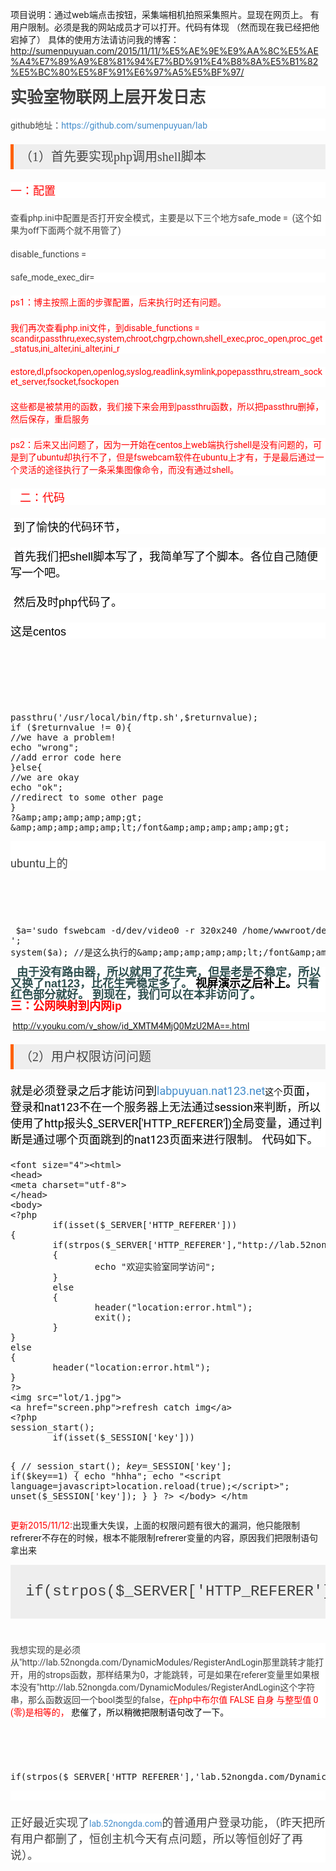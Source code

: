 项目说明：通过web端点击按钮，采集端相机拍照采集照片。显现在网页上。
			有用户限制。必须是我的网站成员才可以打开。代码有体现
			（然而现在我已经把他宕掉了）
具体的使用方法请访问我的博客：http://sumenpuyuan.com/2015/11/11/%E5%AE%9E%E9%AA%8C%E5%AE%A4%E7%89%A9%E8%81%94%E7%BD%91%E4%B8%8A%E5%B1%82%E5%BC%80%E5%8F%91%E6%97%A5%E5%BF%97/
<h1 style="border: 0px; font-family: &quot;Roboto Slab&quot;, Helvetica; font-size: 26px; margin: 0px 0px 0.6em; outline: 0px; padding: 0px; vertical-align: baseline; clear: both; line-height: 1.38462; color: rgb(64, 64, 64); white-space: normal; background-color: rgb(255, 255, 255);">
    实验室物联网上层开发日志
</h1>
<p style="border: 0px; font-family: Roboto, &quot;Helvetica Neue&quot;, Helvetica, Arial, sans-serif; margin-top: 0px; margin-bottom: 1.5em; outline: 0px; padding: 0px; vertical-align: baseline; color: rgb(64, 64, 64); white-space: normal; background-color: rgb(255, 255, 255);">
    github地址：<a href="https://github.com/sumenpuyuan/lab" style="border: 0px; font-family: inherit; font-style: inherit; font-weight: inherit; margin: 0px; outline: 0px; padding: 0px; vertical-align: baseline; text-decoration: none; transition: background 0.3s ease-in-out, color 0.2s ease-in-out; color: rgb(66, 139, 202);">https://github.com/sumenpuyuan/lab</a>
</p>
<h2 style="border-width: 0px 0px 0px 5px; border-top-style: initial; border-right-style: initial; border-bottom-style: initial; border-left-style: solid; border-top-color: initial; border-right-color: initial; border-bottom-color: initial; border-left-color: rgb(255, 97, 0); border-image: initial; font-family: Verdana, &quot;Microsoft YaHei&quot;; font-size: 20px; font-weight: normal; margin: 20px 0px; outline: 0px; padding: 5px 5px 5px 10px; vertical-align: baseline; clear: both; line-height: 30px; white-space: normal; background-color: rgb(238, 238, 238); color: rgb(69, 69, 69);">
    （1）首先要实现php调用shell脚本
</h2>
<p style="border: 0px; font-family: Roboto, &quot;Helvetica Neue&quot;, Helvetica, Arial, sans-serif; margin-top: 0px; margin-bottom: 1.5em; outline: 0px; padding: 0px; vertical-align: baseline; color: rgb(64, 64, 64); white-space: normal; background-color: rgb(255, 255, 255);">
    <span style="border: 0px; font-family: inherit; font-size: large; font-style: inherit; font-weight: inherit; margin: 0px; outline: 0px; padding: 0px; vertical-align: baseline; color: rgb(255, 0, 0);"><span style="border: 0px; font-family: Arial; font-size: 18px; font-style: inherit; font-weight: inherit; margin: 0px; outline: 0px; padding: 0px; vertical-align: baseline;">一：配置</span></span>
</p>
<p style="border: 0px; font-family: Roboto, &quot;Helvetica Neue&quot;, Helvetica, Arial, sans-serif; margin-top: 0px; margin-bottom: 1.5em; outline: 0px; padding: 0px; vertical-align: baseline; color: rgb(64, 64, 64); white-space: normal; background-color: rgb(255, 255, 255);">
    查看php.ini中配置是否打开安全模式，主要是以下三个地方safe_mode =&nbsp;&nbsp;(这个如果为off下面两个就不用管了)
</p>
<p style="border: 0px; font-family: Roboto, &quot;Helvetica Neue&quot;, Helvetica, Arial, sans-serif; margin-top: 0px; margin-bottom: 1.5em; outline: 0px; padding: 0px; vertical-align: baseline; color: rgb(64, 64, 64); white-space: normal; background-color: rgb(255, 255, 255);">
    disable_functions =
</p>
<p style="border: 0px; font-family: Roboto, &quot;Helvetica Neue&quot;, Helvetica, Arial, sans-serif; margin-top: 0px; margin-bottom: 1.5em; outline: 0px; padding: 0px; vertical-align: baseline; color: rgb(64, 64, 64); white-space: normal; background-color: rgb(255, 255, 255);">
    safe_mode_exec_dir=
</p>
<p style="border: 0px; font-family: Roboto, &quot;Helvetica Neue&quot;, Helvetica, Arial, sans-serif; margin-top: 0px; margin-bottom: 1.5em; outline: 0px; padding: 0px; vertical-align: baseline; color: rgb(64, 64, 64); white-space: normal; background-color: rgb(255, 255, 255);">
    <span style="border: 0px; font-family: inherit; font-style: inherit; font-weight: inherit; margin: 0px; outline: 0px; padding: 0px; vertical-align: baseline; color: rgb(255, 0, 0);">ps1：博主按照上面的步骤配置，后来执行时还有问题。</span>
</p>
<p style="border: 0px; font-family: Roboto, &quot;Helvetica Neue&quot;, Helvetica, Arial, sans-serif; margin-top: 0px; margin-bottom: 1.5em; outline: 0px; padding: 0px; vertical-align: baseline; color: rgb(64, 64, 64); white-space: normal; background-color: rgb(255, 255, 255);">
    <span style="border: 0px; font-family: inherit; font-style: inherit; font-weight: inherit; margin: 0px; outline: 0px; padding: 0px; vertical-align: baseline; color: rgb(255, 0, 0);">我们再次查看php.ini文件，到disable_functions = scandir,passthru,exec,system,chroot,chgrp,chown,shell_exec,proc_open,proc_get_status,ini_alter,ini_alter,ini_r</span>
</p>
<p style="border: 0px; font-family: Roboto, &quot;Helvetica Neue&quot;, Helvetica, Arial, sans-serif; margin-top: 0px; margin-bottom: 1.5em; outline: 0px; padding: 0px; vertical-align: baseline; color: rgb(64, 64, 64); white-space: normal; background-color: rgb(255, 255, 255);">
    <span style="border: 0px; font-family: inherit; font-style: inherit; font-weight: inherit; margin: 0px; outline: 0px; padding: 0px; vertical-align: baseline; color: rgb(255, 0, 0);">estore,dl,pfsockopen,openlog,syslog,readlink,symlink,popepassthru,stream_socket_server,fsocket,fsockopen</span>
</p>
<p style="border: 0px; font-family: Roboto, &quot;Helvetica Neue&quot;, Helvetica, Arial, sans-serif; margin-top: 0px; margin-bottom: 1.5em; outline: 0px; padding: 0px; vertical-align: baseline; color: rgb(64, 64, 64); white-space: normal; background-color: rgb(255, 255, 255);">
    <span style="border: 0px; font-family: inherit; font-style: inherit; font-weight: inherit; margin: 0px; outline: 0px; padding: 0px; vertical-align: baseline; color: rgb(255, 0, 0);">这些都是被禁用的函数，我们接下来会用到passthru函数，所以把passthru删掉，然后保存，重启服务</span>
</p>
<p style="border: 0px; font-family: Roboto, &quot;Helvetica Neue&quot;, Helvetica, Arial, sans-serif; margin-top: 0px; margin-bottom: 1.5em; outline: 0px; padding: 0px; vertical-align: baseline; color: rgb(64, 64, 64); white-space: normal; background-color: rgb(255, 255, 255);">
    <span style="border: 0px; font-family: inherit; font-style: inherit; font-weight: inherit; margin: 0px; outline: 0px; padding: 0px; vertical-align: baseline; color: rgb(255, 0, 0);">ps2：后来又出问题了，因为一开始在centos上web端执行shell是没有问题的，可是到了ubuntu却执行不了，但是fswebcam软件在ubuntu上才有，于是最后通过一个灵活的途径执行了一条采集图像命令，而没有通过shell。</span>
</p>
<p style="border: 0px; font-family: Roboto, &quot;Helvetica Neue&quot;, Helvetica, Arial, sans-serif; margin-top: 0px; margin-bottom: 1.5em; outline: 0px; padding: 0px; vertical-align: baseline; color: rgb(64, 64, 64); white-space: normal; background-color: rgb(255, 255, 255);">
    <span style="border: 0px; font-family: Arial; font-style: inherit; font-weight: inherit; margin: 0px; outline: 0px; padding: 0px; vertical-align: baseline;"><span style="border: 0px; font-family: inherit; font-size: large; font-style: inherit; font-weight: inherit; margin: 0px; outline: 0px; padding: 0px; vertical-align: baseline;"><span style="border: 0px; font-family: inherit; font-size: 18px; font-style: inherit; font-weight: inherit; margin: 0px; outline: 0px; padding: 0px; vertical-align: baseline; color: rgb(0, 0, 0);">&nbsp; &nbsp;</span><span style="border: 0px; font-family: inherit; font-size: 18px; font-style: inherit; font-weight: inherit; margin: 0px; outline: 0px; padding: 0px; vertical-align: baseline; color: rgb(255, 0, 0);">二：代码</span></span></span>
</p>
<p style="border: 0px; font-family: Roboto, &quot;Helvetica Neue&quot;, Helvetica, Arial, sans-serif; margin-top: 0px; margin-bottom: 1.5em; outline: 0px; padding: 0px; vertical-align: baseline; color: rgb(64, 64, 64); white-space: normal; background-color: rgb(255, 255, 255);">
    <span style="border: 0px; font-family: inherit; font-style: inherit; font-weight: inherit; margin: 0px; outline: 0px; padding: 0px; vertical-align: baseline; color: rgb(0, 0, 0);"><span style="border: 0px; font-family: Arial; font-style: inherit; font-weight: inherit; margin: 0px; outline: 0px; padding: 0px; vertical-align: baseline;"><span style="border: 0px; font-family: inherit; font-size: large; font-style: inherit; font-weight: inherit; margin: 0px; outline: 0px; padding: 0px; vertical-align: baseline;">&nbsp;到了愉快的代码环节，</span></span></span>
</p>
<p style="border: 0px; font-family: Roboto, &quot;Helvetica Neue&quot;, Helvetica, Arial, sans-serif; margin-top: 0px; margin-bottom: 1.5em; outline: 0px; padding: 0px; vertical-align: baseline; color: rgb(64, 64, 64); white-space: normal; background-color: rgb(255, 255, 255);">
    <span style="border: 0px; font-family: inherit; font-style: inherit; font-weight: inherit; margin: 0px; outline: 0px; padding: 0px; vertical-align: baseline; color: rgb(0, 0, 0);"><span style="border: 0px; font-family: Arial; font-style: inherit; font-weight: inherit; margin: 0px; outline: 0px; padding: 0px; vertical-align: baseline;"><span style="border: 0px; font-family: inherit; font-size: large; font-style: inherit; font-weight: inherit; margin: 0px; outline: 0px; padding: 0px; vertical-align: baseline;">&nbsp;首先我们把shell脚本写了，我简单写了个脚本。各位自己随便写一个吧。</span></span></span>
</p>
<p style="border: 0px; font-family: Roboto, &quot;Helvetica Neue&quot;, Helvetica, Arial, sans-serif; margin-top: 0px; margin-bottom: 1.5em; outline: 0px; padding: 0px; vertical-align: baseline; color: rgb(64, 64, 64); white-space: normal; background-color: rgb(255, 255, 255);">
    <span style="border: 0px; font-family: inherit; font-style: inherit; font-weight: inherit; margin: 0px; outline: 0px; padding: 0px; vertical-align: baseline; color: rgb(0, 0, 0);"><span style="border: 0px; font-family: Arial; font-style: inherit; font-weight: inherit; margin: 0px; outline: 0px; padding: 0px; vertical-align: baseline;"><span style="border: 0px; font-family: inherit; font-size: large; font-style: inherit; font-weight: inherit; margin: 0px; outline: 0px; padding: 0px; vertical-align: baseline;">&nbsp;然后及时php代码了。</span></span></span>
</p>
<p style="border: 0px; font-family: Roboto, &quot;Helvetica Neue&quot;, Helvetica, Arial, sans-serif; margin-top: 0px; margin-bottom: 1.5em; outline: 0px; padding: 0px; vertical-align: baseline; color: rgb(64, 64, 64); white-space: normal; background-color: rgb(255, 255, 255);">
    <span style="border: 0px; font-family: inherit; font-style: inherit; font-weight: inherit; margin: 0px; outline: 0px; padding: 0px; vertical-align: baseline; color: rgb(0, 0, 0);"><span style="border: 0px; font-family: Arial; font-style: inherit; font-weight: inherit; margin: 0px; outline: 0px; padding: 0px; vertical-align: baseline;"><span style="border: 0px; font-family: inherit; font-size: large; font-style: inherit; font-weight: inherit; margin: 0px; outline: 0px; padding: 0px; vertical-align: baseline;">这是centos</span></span></span>
</p>
<p>
    <br/>
</p>
<table width="NaN">
    <tbody style="border: 0px !important; font-size: 1em !important; margin: 0px !important; outline: 0px !important; padding: 0px !important; vertical-align: baseline !important; background: none !important; float: none !important; position: static !important; left: auto !important; top: auto !important; right: auto !important; bottom: auto !important; height: auto !important; width: auto !important; line-height: 1.1em !important; direction: ltr !important;">
        <tr style="border: 0px !important; font-size: 1em !important; margin: 0px !important; outline: 0px !important; padding: 0px !important; vertical-align: baseline !important; background: none !important; float: none !important; position: static !important; left: auto !important; top: auto !important; right: auto !important; bottom: auto !important; height: auto !important; width: auto !important; line-height: 1.1em !important; direction: ltr !important;" class="firstRow">
            <td class="number" style="border-width: 0px !important; border-style: initial !important; border-color: initial !important; font-size: 1em !important; margin: 0px !important; outline: 0px !important; padding: 0px !important; vertical-align: top !important; line-height: 1.1em !important; background: none !important; float: none !important; position: static !important; left: auto !important; top: auto !important; right: auto !important; bottom: auto !important; direction: ltr !important; color: rgb(211, 211, 211) !important;" width="27">
                <code style="font-stretch: normal; border: 0px !important; font-family: Consolas, &quot;Bitstream Vera Sans Mono&quot;, &quot;Courier New&quot;, Courier, monospace !important; font-size: 1em !important; margin: 0px !important; outline: 0px !important; padding: 0px 0.3em 0px 0px !important; vertical-align: baseline !important; line-height: 1.1em !important; background: none !important; text-align: right !important; float: none !important; position: static !important; left: auto !important; top: auto !important; right: auto !important; bottom: auto !important; height: auto !important; width: 2.7em !important; direction: ltr !important; display: block !important;"><br/></code>
            </td>
            <td class="content" style="border-width: 0px 0px 0px 3px !important; border-top-style: initial !important; border-right-style: initial !important; border-bottom-style: initial !important; border-top-color: initial !important; border-right-color: initial !important; border-bottom-color: initial !important; border-left-color: rgb(153, 0, 0) !important; font-size: 1em !important; margin: 0px !important; outline: 0px !important; padding: 0px 0px 0px 0.5em !important; vertical-align: top !important; line-height: 1.1em !important; background: none !important; float: none !important; position: static !important; left: auto !important; top: auto !important; right: auto !important; bottom: auto !important; direction: ltr !important; color: rgb(185, 189, 182) !important;" width="-12"></td>
        </tr>
    </tbody>
</table>
<p>
    <br/>
</p>
<pre class="brush:php;toolbar:false">passthru(&#39;/usr/local/bin/ftp.sh&#39;,$returnvalue);
if ($returnvalue != 0){
//we have a problem!
echo &quot;wrong&quot;;
//add error code here
}else{
//we are okay
echo &quot;ok&quot;;
//redirect to some other page
}
?&amp;amp;amp;amp;amp;amp;gt;
&amp;amp;amp;amp;amp;amp;lt;/font&amp;amp;amp;amp;amp;amp;gt;</pre>
<p style="border: 0px; font-family: Roboto, &quot;Helvetica Neue&quot;, Helvetica, Arial, sans-serif; margin-top: 0px; margin-bottom: 1.5em; outline: 0px; padding: 0px; vertical-align: baseline; color: rgb(64, 64, 64); white-space: normal; background-color: rgb(255, 255, 255);">
    <span style="border: 0px; font-family: inherit; font-size: large; font-style: inherit; font-weight: inherit; margin: 0px; outline: 0px; padding: 0px; vertical-align: baseline;"><br/>ubuntu上的<br/></span>
</p>
<table width="NaN">
    <tbody style="border: 0px !important; font-size: 1em !important; margin: 0px !important; outline: 0px !important; padding: 0px !important; vertical-align: baseline !important; background: none !important; float: none !important; position: static !important; left: auto !important; top: auto !important; right: auto !important; bottom: auto !important; height: auto !important; width: auto !important; line-height: 1.1em !important; direction: ltr !important;">
        <tr style="border: 0px !important; font-size: 1em !important; margin: 0px !important; outline: 0px !important; padding: 0px !important; vertical-align: baseline !important; background: none !important; float: none !important; position: static !important; left: auto !important; top: auto !important; right: auto !important; bottom: auto !important; height: auto !important; width: auto !important; line-height: 1.1em !important; direction: ltr !important;" class="firstRow">
            <td class="number" style="border-width: 0px !important; border-style: initial !important; border-color: initial !important; font-size: 1em !important; margin: 0px !important; outline: 0px !important; padding: 0px !important; vertical-align: top !important; line-height: 1.1em !important; background: none !important; float: none !important; position: static !important; left: auto !important; top: auto !important; right: auto !important; bottom: auto !important; direction: ltr !important; color: rgb(211, 211, 211) !important;" width="27">
                <code style="font-stretch: normal; border: 0px !important; font-family: Consolas, &quot;Bitstream Vera Sans Mono&quot;, &quot;Courier New&quot;, Courier, monospace !important; font-size: 1em !important; margin: 0px !important; outline: 0px !important; padding: 0px 0.3em 0px 0px !important; vertical-align: baseline !important; line-height: 1.1em !important; background: none !important; text-align: right !important; float: none !important; position: static !important; left: auto !important; top: auto !important; right: auto !important; bottom: auto !important; height: auto !important; width: 2.7em !important; direction: ltr !important; display: block !important;"><br/></code>
            </td>
            <td class="content" style="border-width: 0px 0px 0px 3px !important; border-top-style: initial !important; border-right-style: initial !important; border-bottom-style: initial !important; border-top-color: initial !important; border-right-color: initial !important; border-bottom-color: initial !important; border-left-color: rgb(153, 0, 0) !important; font-size: 1em !important; margin: 0px !important; outline: 0px !important; padding: 0px 0px 0px 0.5em !important; vertical-align: top !important; line-height: 1.1em !important; background: none !important; float: none !important; position: static !important; left: auto !important; top: auto !important; right: auto !important; bottom: auto !important; direction: ltr !important; color: rgb(185, 189, 182) !important;" width="NaN"></td>
        </tr>
    </tbody>
</table>
<table width="NaN">
    <tbody style="border: 0px !important; font-size: 1em !important; margin: 0px !important; outline: 0px !important; padding: 0px !important; vertical-align: baseline !important; background: none !important; float: none !important; position: static !important; left: auto !important; top: auto !important; right: auto !important; bottom: auto !important; height: auto !important; width: auto !important; line-height: 1.1em !important; direction: ltr !important;">
        <tr style="border: 0px !important; font-size: 1em !important; margin: 0px !important; outline: 0px !important; padding: 0px !important; vertical-align: baseline !important; background: none !important; float: none !important; position: static !important; left: auto !important; top: auto !important; right: auto !important; bottom: auto !important; height: auto !important; width: auto !important; line-height: 1.1em !important; direction: ltr !important;" class="firstRow">
            <td class="number" style="border-width: 0px !important; border-style: initial !important; border-color: initial !important; font-size: 1em !important; margin: 0px !important; outline: 0px !important; padding: 0px !important; vertical-align: top !important; line-height: 1.1em !important; background: none !important; float: none !important; position: static !important; left: auto !important; top: auto !important; right: auto !important; bottom: auto !important; direction: ltr !important; color: rgb(211, 211, 211) !important;" width="27">
                <code style="font-stretch: normal; border: 0px !important; font-family: Consolas, &quot;Bitstream Vera Sans Mono&quot;, &quot;Courier New&quot;, Courier, monospace !important; font-size: 1em !important; margin: 0px !important; outline: 0px !important; padding: 0px 0.3em 0px 0px !important; vertical-align: baseline !important; line-height: 1.1em !important; background: none !important; text-align: right !important; float: none !important; position: static !important; left: auto !important; top: auto !important; right: auto !important; bottom: auto !important; height: auto !important; width: 2.7em !important; direction: ltr !important; display: block !important;"><br/></code>
            </td>
            <td class="content" style="border-width: 0px 0px 0px 3px !important; border-top-style: initial !important; border-right-style: initial !important; border-bottom-style: initial !important; border-top-color: initial !important; border-right-color: initial !important; border-bottom-color: initial !important; border-left-color: rgb(153, 0, 0) !important; font-size: 1em !important; margin: 0px !important; outline: 0px !important; padding: 0px 0px 0px 0.5em !important; vertical-align: top !important; line-height: 1.1em !important; background: none !important; float: none !important; position: static !important; left: auto !important; top: auto !important; right: auto !important; bottom: auto !important; direction: ltr !important; color: rgb(185, 189, 182) !important;" width="NaN"></td>
        </tr>
    </tbody>
</table>
<pre class="brush:php;toolbar:false"> $a=&#39;sudo fswebcam -d/dev/video0 -r 320x240 /home/wwwroot/default/lot/1.jpg
&#39;;
system($a); //是这么执行的&amp;amp;amp;amp;amp;amp;lt;/font&amp;amp;amp;amp;amp;amp;gt;</pre>
<h2 style="border: 0px; font-family: &quot;Roboto Slab&quot;, Helvetica; font-size: 24px; margin: 0px 0px 0.6em; outline: 0px; padding: 0px; vertical-align: baseline; clear: both; line-height: 1; color: rgb(64, 64, 64); white-space: normal; background-color: rgb(255, 255, 255);">
    <span style="border: 0px; font-family: inherit; font-size: large; font-style: inherit; font-weight: inherit; margin: 0px; outline: 0px; padding: 0px; vertical-align: baseline;"><span style="border: 0px; font-family: inherit; font-size: 18px; font-style: inherit; font-weight: inherit; margin: 0px; outline: 0px; padding: 0px; vertical-align: baseline; color: rgb(47, 79, 79);">&nbsp; 由于没有路由器，所以就用了花生壳，但是老是不稳定，所以又换了nat123，比花生壳稳定多了。<span style="font-family: inherit; font-size: large; font-style: inherit; font-weight: inherit; color: rgb(64, 64, 64);">&nbsp;</span><span style="font-family: inherit; font-style: inherit; font-weight: inherit; border: 0px; margin: 0px; outline: 0px; padding: 0px; vertical-align: baseline; color: rgb(0, 0, 0);">视屏演示之后补上。</span>只看红色部分就好。</span>&nbsp;<span style="border: 0px; font-family: inherit; font-size: 18px; font-style: inherit; font-weight: inherit; margin: 0px; outline: 0px; padding: 0px; vertical-align: baseline; color: rgb(47, 79, 79);">到现在，我们可以在本非访问了。<br/></span><span style="border: 0px; font-family: inherit; font-size: 18px; font-style: inherit; font-weight: inherit; margin: 0px; outline: 0px; padding: 0px; vertical-align: baseline; color: rgb(255, 0, 0);">三：公网映射到内网ip</span>&nbsp;<span style="border: 0px; font-family: inherit; font-size: 18px; font-style: inherit; font-weight: inherit; margin: 0px; outline: 0px; padding: 0px; vertical-align: baseline; color: rgb(0, 0, 0);">&nbsp; &nbsp;</span></span><br/>
</h2>
<h2 style="border: 0px; font-family: &quot;Roboto Slab&quot;, Helvetica; font-size: 24px; margin: 0px 0px 0.6em; outline: 0px; padding: 0px; vertical-align: baseline; clear: both; line-height: 1; color: rgb(64, 64, 64); white-space: normal; background-color: rgb(255, 255, 255);">
    <span style="border: 0px; font-family: inherit; font-style: inherit; font-weight: inherit; margin: 0px; outline: 0px; padding: 0px; vertical-align: baseline;"></span>
</h2>
<p style="border: 0px; font-family: Roboto, &quot;Helvetica Neue&quot;, Helvetica, Arial, sans-serif; margin-top: 0px; margin-bottom: 1.5em; outline: 0px; padding: 0px; vertical-align: baseline; color: rgb(64, 64, 64); white-space: normal; background-color: rgb(255, 255, 255);">
    &nbsp;<a href="http://v.youku.com/v_show/id_XMTM4MjQ0MzU2MA==.html" target="_self" title="http://v.youku.com/v_show/id_XMTM4MjQ0MzU2MA==.html">http://v.youku.com/v_show/id_XMTM4MjQ0MzU2MA==.html</a>
</p>
<h2 style="border-width: 0px 0px 0px 5px; border-top-style: initial; border-right-style: initial; border-bottom-style: initial; border-left-style: solid; border-top-color: initial; border-right-color: initial; border-bottom-color: initial; border-left-color: rgb(255, 97, 0); border-image: initial; font-family: Verdana, &quot;Microsoft YaHei&quot;; font-size: 20px; font-weight: normal; margin: 20px 0px; outline: 0px; padding: 5px 5px 5px 10px; vertical-align: baseline; clear: both; line-height: 30px; white-space: normal; background-color: rgb(238, 238, 238); color: rgb(69, 69, 69);">
    （2）用户权限访问问题
</h2>
<p style="border: 0px; font-family: Roboto, &quot;Helvetica Neue&quot;, Helvetica, Arial, sans-serif; margin-top: 0px; margin-bottom: 1.5em; outline: 0px; padding: 0px; vertical-align: baseline; color: rgb(64, 64, 64); white-space: normal; background-color: rgb(255, 255, 255);">
    <span style="border: 0px; font-family: inherit; font-style: inherit; font-weight: inherit; margin: 0px; outline: 0px; padding: 0px; vertical-align: baseline; color: rgb(0, 0, 0);"><span style="border: 0px; font-family: inherit; font-size: large; font-style: inherit; font-weight: inherit; margin: 0px; outline: 0px; padding: 0px; vertical-align: baseline;">就是必须登录之后才能访问到<a href="http://labpuyuan.nat123.net/" style="border: 0px; font-family: inherit; font-size: 18px; font-style: inherit; font-weight: inherit; margin: 0px; outline: 0px; padding: 0px; vertical-align: baseline; text-decoration: none; transition: background 0.3s ease-in-out, color 0.2s ease-in-out; color: rgb(66, 139, 202);">labpuyuan.nat123.net</a></span>这个</span><span style="border: 0px; font-family: inherit; font-size: large; font-style: inherit; font-weight: inherit; margin: 0px; outline: 0px; padding: 0px; vertical-align: baseline;"><span style="border: 0px; font-family: inherit; font-size: 18px; font-style: inherit; font-weight: inherit; margin: 0px; outline: 0px; padding: 0px; vertical-align: baseline; color: rgb(0, 0, 0);">页面，登录和nat123不在一个服务器上无法通过session来判断，所以使用了http报头$_SERVER[&#39;HTTP_REFERER&#39;])全局变量，通过判断是通过哪个页面跳到的nat123页面来进行限制。</span>&nbsp;<span style="border: 0px; font-family: inherit; font-size: 18px; font-style: inherit; font-weight: inherit; margin: 0px; outline: 0px; padding: 0px; vertical-align: baseline; color: rgb(0, 0, 0);">代码如下。</span></span>
</p>
<pre class="brush:php;toolbar:false">&lt;font size=&quot;4&quot;&gt;&lt;html&gt;
&lt;head&gt;
&lt;meta charset=&quot;utf-8&quot;&gt;
&lt;/head&gt;
&lt;body&gt;
&lt;?php
        if(isset($_SERVER[&#39;HTTP_REFERER&#39;]))
{
        if(strpos($_SERVER[&#39;HTTP_REFERER&#39;],&quot;http://lab.52nongda.com/DynamicModules/RegisterAndLogin/&quot;)==0)
        {
                echo &quot;欢迎实验室同学访问&quot;;
        }
        else
        {
                header(&quot;location:error.html&quot;);
                exit();
        }
}
else
{
        header(&quot;location:error.html&quot;);
}
?&gt;
&lt;img src=&quot;lot/1.jpg&quot;&gt;
&lt;a href=&quot;screen.php&quot;&gt;refresh catch img&lt;/a&gt;
&lt;?php
session_start();
        if(isset($_SESSION[&#39;key&#39;]))

{
//      session_start();
        $key=$_SESSION[&#39;key&#39;];
        if($key==1)
{
        echo &quot;hhha&quot;;
        echo &quot;&lt;script language=javascript&gt;location.reload(true);&lt;/script&gt;&quot;;
        unset($_SESSION[&#39;key&#39;]);
}
}
?&gt;
&lt;/body&gt;
&lt;/htm</pre>
<p>
    <span style="font-family: inherit; border: 0px; font-style: inherit; font-weight: inherit; margin: 0px; outline: 0px; padding: 0px; vertical-align: baseline; color: rgb(255, 0, 0);">更新2015/11/12:</span><span style="font-family: inherit; border: 0px; font-style: inherit; font-weight: inherit; margin: 0px; outline: 0px; padding: 0px; vertical-align: baseline;">出现重大失误，上面的权限问题有很大的漏洞，他只能限制refrerer不存在的时候，根本不能限制refrerer变量的内容，原因我们把限制语句拿出来</span><br/>
</p>
<pre style="border: 0px; font-family: &quot;Courier 10 Pitch&quot;, Courier, monospace; font-size: 1.5rem; margin-top: 0px; margin-bottom: 1.6em; outline: 0px; padding: 1em; vertical-align: baseline; background-color: rgb(238, 238, 238); line-height: 1.6; max-width: 100%; overflow: auto; color: rgb(64, 64, 64);">if(strpos($_SERVER[&#39;HTTP_REFERER&#39;],&quot;http://lab.52nongda.com/DynamicModules/RegisterAndLogin/&quot;)==0)</pre>
<p style="border: 0px; font-family: Roboto, &quot;Helvetica Neue&quot;, Helvetica, Arial, sans-serif; margin-top: 0px; margin-bottom: 1.5em; outline: 0px; padding: 0px; vertical-align: baseline; color: rgb(64, 64, 64); white-space: normal; background-color: rgb(255, 255, 255);">
    我想实现的是必须从&quot;http://lab.52nongda.com/DynamicModules/RegisterAndLogin那里跳转才能打开，用的strops函数，那样结果为0，才能跳转，可是如果在referer变量里如果根本没有&quot;http://lab.52nongda.com/DynamicModules/RegisterAndLogin这个字符串，那么函数返回一个bool类型的false，<span style="border: 0px; font-family: inherit; font-style: inherit; font-weight: inherit; margin: 0px; outline: 0px; padding: 0px; vertical-align: baseline; color: rgb(255, 0, 0);">在php中布尔值 FALSE 自身 与整型值 0 (零)是相等的，</span>&nbsp;<span style="border: 0px; font-family: inherit; font-style: inherit; font-weight: inherit; margin: 0px; outline: 0px; padding: 0px; vertical-align: baseline; color: rgb(0, 0, 0);">悲催了，所以稍微把限制语句改了一下。</span>
</p>
<table width="NaN" style="width: 828px;">
    <tbody style="border: 0px !important; font-size: 1em !important; margin: 0px !important; outline: 0px !important; padding: 0px !important; vertical-align: baseline !important; background: none !important; float: none !important; position: static !important; left: auto !important; top: auto !important; right: auto !important; bottom: auto !important; height: auto !important; width: auto !important; line-height: 1.1em !important; direction: ltr !important;">
        <tr style="border: 0px !important; font-size: 1em !important; margin: 0px !important; outline: 0px !important; padding: 0px !important; vertical-align: baseline !important; background: none !important; float: none !important; position: static !important; left: auto !important; top: auto !important; right: auto !important; bottom: auto !important; height: auto !important; width: auto !important; line-height: 1.1em !important; direction: ltr !important;" class="firstRow">
            <td class="number" style="border-width: 0px !important; border-style: initial !important; border-color: initial !important; font-size: 1em !important; margin: 0px !important; outline: 0px !important; padding: 0px !important; vertical-align: top !important; line-height: 1.1em !important; background: none !important; float: none !important; position: static !important; left: auto !important; top: auto !important; right: auto !important; bottom: auto !important; direction: ltr !important; color: rgb(211, 211, 211) !important;" width="27">
                <code style="font-stretch: normal; border: 0px !important; font-family: Consolas, &quot;Bitstream Vera Sans Mono&quot;, &quot;Courier New&quot;, Courier, monospace !important; font-size: 1em !important; margin: 0px !important; outline: 0px !important; padding: 0px 0.3em 0px 0px !important; vertical-align: baseline !important; line-height: 1.1em !important; background: none !important; text-align: right !important; float: none !important; position: static !important; left: auto !important; top: auto !important; right: auto !important; bottom: auto !important; height: auto !important; width: 2.7em !important; direction: ltr !important; display: block !important;"><br/></code>
            </td>
            <td class="content" style="border-width: 0px 0px 0px 3px !important; border-top-style: initial !important; border-right-style: initial !important; border-bottom-style: initial !important; border-top-color: initial !important; border-right-color: initial !important; border-bottom-color: initial !important; border-left-color: rgb(153, 0, 0) !important; font-size: 1em !important; margin: 0px !important; outline: 0px !important; padding: 0px 0px 0px 0.5em !important; vertical-align: top !important; line-height: 1.1em !important; background: none !important; float: none !important; position: static !important; left: auto !important; top: auto !important; right: auto !important; bottom: auto !important; direction: ltr !important; color: rgb(185, 189, 182) !important;" width="NaN">
                <p>
                    <br/>
                </p>
            </td>
        </tr>
    </tbody>
</table>
<pre class="brush:php;toolbar:false">if(strpos($_SERVER[&#39;HTTP_REFERER&#39;],&#39;lab.52nongda.com/DynamicModules/RegisterAndLogin&#39;)==7)</pre>
<p style="border: 0px; font-family: Roboto, &quot;Helvetica Neue&quot;, Helvetica, Arial, sans-serif; margin-top: 0px; margin-bottom: 1.5em; outline: 0px; padding: 0px; vertical-align: baseline; color: rgb(64, 64, 64); white-space: normal; background-color: rgb(255, 255, 255);">
    <span style="border: 0px; font-family: inherit; font-size: large; font-style: inherit; font-weight: inherit; margin: 0px; outline: 0px; padding: 0px; vertical-align: baseline;"></span><br/>
</p>
<p style="border: 0px; font-family: Roboto, &quot;Helvetica Neue&quot;, Helvetica, Arial, sans-serif; margin-top: 0px; margin-bottom: 1.5em; outline: 0px; padding: 0px; vertical-align: baseline; color: rgb(64, 64, 64); white-space: normal; background-color: rgb(255, 255, 255);">
    <span style="border: 0px; font-family: inherit; font-size: large; font-style: inherit; font-weight: inherit; margin: 0px; outline: 0px; padding: 0px; vertical-align: baseline;">正好最近实现了</span><a href="http://lab.52nongda.com/" target="_blank" style="border: 0px; font-family: inherit; font-style: inherit; font-weight: inherit; margin: 0px; outline: 0px; padding: 0px; vertical-align: baseline; text-decoration: none; transition: background 0.3s ease-in-out, color 0.2s ease-in-out; color: rgb(66, 139, 202);">lab.52nongda.com</a><span style="border: 0px; font-family: inherit; font-size: large; font-style: inherit; font-weight: inherit; margin: 0px; outline: 0px; padding: 0px; vertical-align: baseline;">的普通用户登录功能，（昨天把所有用户都删了，恒创主机今天有点问题，所以等恒创好了再说）。</span>
</p>
<p>
    <br/>
</p>
